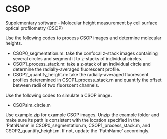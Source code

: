 # CSOP
Supplementary software - Molecular height measurement by cell surface optical profilometry (CSOP)

Use the following codes to process CSOP images and determine molecular heights.

- CSOP0_segmentation.m: take the confocal z-stack images containing several circles and segment it to z-stacks of individual circles.
- CSOP1_process_stack.m: take a z-stack of an individual circle and determine the radially-averaged fluorescent profile.
- CSOP2_quantify_height.m: take the radially-averaged fluorescent profiles deteremined in CSOP1_process_stack.m and quantify the offset between radii of two fluorscent channels.

Use the following codes to simulate a CSOP image.

- CSOPsim_circle.m

Use example.zip for example CSOP images.
Unzip the example folder and make sure its path is consistent with the location specified in the 'PathName' in CSOP0_segmentation.m, CSOP1_process_stack.m, and CSOP2_quantify_height.m. If not, update the 'PathName' accordingly.
